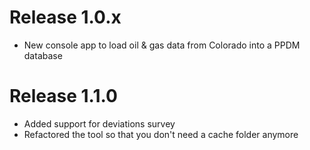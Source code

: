 # Release 1.0.x
* New console app to load oil & gas data from Colorado into a PPDM database

# Release 1.1.0
* Added support for deviations survey
* Refactored the tool so that you don't need a cache folder anymore 
